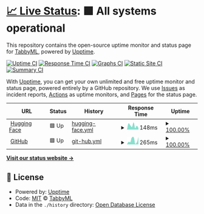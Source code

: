 # [📈 Live Status](https://uptime.tabbyml.com): <!--live status--> **🟩 All systems operational**

This repository contains the open-source uptime monitor and status page for [TabbyML](https://uptime.tabbyml.com), powered by [Upptime](https://github.com/upptime/upptime).

[![Uptime CI](https://github.com/TabbyML/uptime/workflows/Uptime%20CI/badge.svg)](https://github.com/TabbyML/uptime/actions?query=workflow%3A%22Uptime+CI%22)
[![Response Time CI](https://github.com/TabbyML/uptime/workflows/Response%20Time%20CI/badge.svg)](https://github.com/TabbyML/uptime/actions?query=workflow%3A%22Response+Time+CI%22)
[![Graphs CI](https://github.com/TabbyML/uptime/workflows/Graphs%20CI/badge.svg)](https://github.com/TabbyML/uptime/actions?query=workflow%3A%22Graphs+CI%22)
[![Static Site CI](https://github.com/TabbyML/uptime/workflows/Static%20Site%20CI/badge.svg)](https://github.com/TabbyML/uptime/actions?query=workflow%3A%22Static+Site+CI%22)
[![Summary CI](https://github.com/TabbyML/uptime/workflows/Summary%20CI/badge.svg)](https://github.com/TabbyML/uptime/actions?query=workflow%3A%22Summary+CI%22)

With [Upptime](https://upptime.js.org), you can get your own unlimited and free uptime monitor and status page, powered entirely by a GitHub repository. We use [Issues](https://github.com/TabbyML/uptime/issues) as incident reports, [Actions](https://github.com/TabbyML/uptime/actions) as uptime monitors, and [Pages](https://uptime.tabbyml.com) for the status page.

<!--start: status pages-->
<!-- This summary is generated by Upptime (https://github.com/upptime/upptime) -->
<!-- Do not edit this manually, your changes will be overwritten -->
<!-- prettier-ignore -->
| URL | Status | History | Response Time | Uptime |
| --- | ------ | ------- | ------------- | ------ |
| <img alt="" src="https://icons.duckduckgo.com/ip3/huggingface.co.ico" height="13"> [Hugging Face](https://huggingface.co) | 🟩 Up | [hugging-face.yml](https://github.com/TabbyML/uptime/commits/HEAD/history/hugging-face.yml) | <details><summary><img alt="Response time graph" src="./graphs/hugging-face/response-time-week.png" height="20"> 148ms</summary><br><a href="https://uptime.tabbyml.com/history/hugging-face"><img alt="Response time 101" src="https://img.shields.io/endpoint?url=https%3A%2F%2Fraw.githubusercontent.com%2FTabbyML%2Fuptime%2FHEAD%2Fapi%2Fhugging-face%2Fresponse-time.json"></a><br><a href="https://uptime.tabbyml.com/history/hugging-face"><img alt="24-hour response time 60" src="https://img.shields.io/endpoint?url=https%3A%2F%2Fraw.githubusercontent.com%2FTabbyML%2Fuptime%2FHEAD%2Fapi%2Fhugging-face%2Fresponse-time-day.json"></a><br><a href="https://uptime.tabbyml.com/history/hugging-face"><img alt="7-day response time 148" src="https://img.shields.io/endpoint?url=https%3A%2F%2Fraw.githubusercontent.com%2FTabbyML%2Fuptime%2FHEAD%2Fapi%2Fhugging-face%2Fresponse-time-week.json"></a><br><a href="https://uptime.tabbyml.com/history/hugging-face"><img alt="30-day response time 107" src="https://img.shields.io/endpoint?url=https%3A%2F%2Fraw.githubusercontent.com%2FTabbyML%2Fuptime%2FHEAD%2Fapi%2Fhugging-face%2Fresponse-time-month.json"></a><br><a href="https://uptime.tabbyml.com/history/hugging-face"><img alt="1-year response time 101" src="https://img.shields.io/endpoint?url=https%3A%2F%2Fraw.githubusercontent.com%2FTabbyML%2Fuptime%2FHEAD%2Fapi%2Fhugging-face%2Fresponse-time-year.json"></a></details> | <details><summary><a href="https://uptime.tabbyml.com/history/hugging-face">100.00%</a></summary><a href="https://uptime.tabbyml.com/history/hugging-face"><img alt="All-time uptime 99.85%" src="https://img.shields.io/endpoint?url=https%3A%2F%2Fraw.githubusercontent.com%2FTabbyML%2Fuptime%2FHEAD%2Fapi%2Fhugging-face%2Fuptime.json"></a><br><a href="https://uptime.tabbyml.com/history/hugging-face"><img alt="24-hour uptime 100.00%" src="https://img.shields.io/endpoint?url=https%3A%2F%2Fraw.githubusercontent.com%2FTabbyML%2Fuptime%2FHEAD%2Fapi%2Fhugging-face%2Fuptime-day.json"></a><br><a href="https://uptime.tabbyml.com/history/hugging-face"><img alt="7-day uptime 100.00%" src="https://img.shields.io/endpoint?url=https%3A%2F%2Fraw.githubusercontent.com%2FTabbyML%2Fuptime%2FHEAD%2Fapi%2Fhugging-face%2Fuptime-week.json"></a><br><a href="https://uptime.tabbyml.com/history/hugging-face"><img alt="30-day uptime 100.00%" src="https://img.shields.io/endpoint?url=https%3A%2F%2Fraw.githubusercontent.com%2FTabbyML%2Fuptime%2FHEAD%2Fapi%2Fhugging-face%2Fuptime-month.json"></a><br><a href="https://uptime.tabbyml.com/history/hugging-face"><img alt="1-year uptime 99.85%" src="https://img.shields.io/endpoint?url=https%3A%2F%2Fraw.githubusercontent.com%2FTabbyML%2Fuptime%2FHEAD%2Fapi%2Fhugging-face%2Fuptime-year.json"></a></details>
| <img alt="" src="https://icons.duckduckgo.com/ip3/github.com.ico" height="13"> [GitHub](https://github.com) | 🟩 Up | [git-hub.yml](https://github.com/TabbyML/uptime/commits/HEAD/history/git-hub.yml) | <details><summary><img alt="Response time graph" src="./graphs/git-hub/response-time-week.png" height="20"> 265ms</summary><br><a href="https://uptime.tabbyml.com/history/git-hub"><img alt="Response time 199" src="https://img.shields.io/endpoint?url=https%3A%2F%2Fraw.githubusercontent.com%2FTabbyML%2Fuptime%2FHEAD%2Fapi%2Fgit-hub%2Fresponse-time.json"></a><br><a href="https://uptime.tabbyml.com/history/git-hub"><img alt="24-hour response time 470" src="https://img.shields.io/endpoint?url=https%3A%2F%2Fraw.githubusercontent.com%2FTabbyML%2Fuptime%2FHEAD%2Fapi%2Fgit-hub%2Fresponse-time-day.json"></a><br><a href="https://uptime.tabbyml.com/history/git-hub"><img alt="7-day response time 265" src="https://img.shields.io/endpoint?url=https%3A%2F%2Fraw.githubusercontent.com%2FTabbyML%2Fuptime%2FHEAD%2Fapi%2Fgit-hub%2Fresponse-time-week.json"></a><br><a href="https://uptime.tabbyml.com/history/git-hub"><img alt="30-day response time 216" src="https://img.shields.io/endpoint?url=https%3A%2F%2Fraw.githubusercontent.com%2FTabbyML%2Fuptime%2FHEAD%2Fapi%2Fgit-hub%2Fresponse-time-month.json"></a><br><a href="https://uptime.tabbyml.com/history/git-hub"><img alt="1-year response time 199" src="https://img.shields.io/endpoint?url=https%3A%2F%2Fraw.githubusercontent.com%2FTabbyML%2Fuptime%2FHEAD%2Fapi%2Fgit-hub%2Fresponse-time-year.json"></a></details> | <details><summary><a href="https://uptime.tabbyml.com/history/git-hub">100.00%</a></summary><a href="https://uptime.tabbyml.com/history/git-hub"><img alt="All-time uptime 100.00%" src="https://img.shields.io/endpoint?url=https%3A%2F%2Fraw.githubusercontent.com%2FTabbyML%2Fuptime%2FHEAD%2Fapi%2Fgit-hub%2Fuptime.json"></a><br><a href="https://uptime.tabbyml.com/history/git-hub"><img alt="24-hour uptime 100.00%" src="https://img.shields.io/endpoint?url=https%3A%2F%2Fraw.githubusercontent.com%2FTabbyML%2Fuptime%2FHEAD%2Fapi%2Fgit-hub%2Fuptime-day.json"></a><br><a href="https://uptime.tabbyml.com/history/git-hub"><img alt="7-day uptime 100.00%" src="https://img.shields.io/endpoint?url=https%3A%2F%2Fraw.githubusercontent.com%2FTabbyML%2Fuptime%2FHEAD%2Fapi%2Fgit-hub%2Fuptime-week.json"></a><br><a href="https://uptime.tabbyml.com/history/git-hub"><img alt="30-day uptime 100.00%" src="https://img.shields.io/endpoint?url=https%3A%2F%2Fraw.githubusercontent.com%2FTabbyML%2Fuptime%2FHEAD%2Fapi%2Fgit-hub%2Fuptime-month.json"></a><br><a href="https://uptime.tabbyml.com/history/git-hub"><img alt="1-year uptime 100.00%" src="https://img.shields.io/endpoint?url=https%3A%2F%2Fraw.githubusercontent.com%2FTabbyML%2Fuptime%2FHEAD%2Fapi%2Fgit-hub%2Fuptime-year.json"></a></details>

<!--end: status pages-->

[**Visit our status website →**](https://uptime.tabbyml.com)

## 📄 License

- Powered by: [Upptime](https://github.com/upptime/upptime)
- Code: [MIT](./LICENSE) © [TabbyML](https://uptime.tabbyml.com)
- Data in the `./history` directory: [Open Database License](https://opendatacommons.org/licenses/odbl/1-0/)

